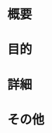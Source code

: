 # 概要
<!-- このissueについて簡単に記述 -->

# 目的
<!-- このissueを作成する目的について記述 -->

# 詳細
<!-- このissueについての詳細を記述 -->

# その他
<!-- 上記以外で共有しておきたいことを記述 -->